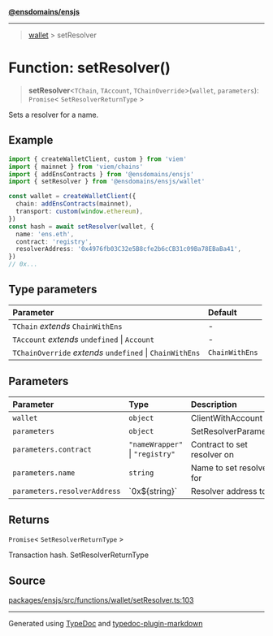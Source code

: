 [**@ensdomains/ensjs**](../README.md)

---

> [wallet](README.md) > setResolver

# Function: setResolver()

> **setResolver**\<`TChain`, `TAccount`, `TChainOverride`\>(`wallet`, `parameters`): `Promise`\< `SetResolverReturnType` \>

Sets a resolver for a name.

## Example

```ts
import { createWalletClient, custom } from 'viem'
import { mainnet } from 'viem/chains'
import { addEnsContracts } from '@ensdomains/ensjs'
import { setResolver } from '@ensdomains/ensjs/wallet'

const wallet = createWalletClient({
  chain: addEnsContracts(mainnet),
  transport: custom(window.ethereum),
})
const hash = await setResolver(wallet, {
  name: 'ens.eth',
  contract: 'registry',
  resolverAddress: '0x4976fb03C32e5B8cfe2b6cCB31c09Ba78EBaBa41',
})
// 0x...
```

## Type parameters

| Parameter                                                | Default        |
| :------------------------------------------------------- | :------------- |
| `TChain` _extends_ `ChainWithEns`                        | -              |
| `TAccount` _extends_ `undefined` \| `Account`            | -              |
| `TChainOverride` _extends_ `undefined` \| `ChainWithEns` | `ChainWithEns` |

## Parameters

| Parameter                    | Type                            | Description                 |
| :--------------------------- | :------------------------------ | :-------------------------- |
| `wallet`                     | `object`                        | ClientWithAccount           |
| `parameters`                 | `object`                        | SetResolverParameters       |
| `parameters.contract`        | `"nameWrapper"` \| `"registry"` | Contract to set resolver on |
| `parameters.name`            | `string`                        | Name to set resolver for    |
| `parameters.resolverAddress` | \`0x$\{string}\`                | Resolver address to set     |

## Returns

`Promise`\< `SetResolverReturnType` \>

Transaction hash. SetResolverReturnType

## Source

[packages/ensjs/src/functions/wallet/setResolver.ts:103](https://github.com/ensdomains/ensjs/blob/1b90b888/packages/ensjs/src/functions/wallet/setResolver.ts#L103)

---

Generated using [TypeDoc](https://typedoc.org/) and [typedoc-plugin-markdown](https://www.npmjs.com/package/typedoc-plugin-markdown)
